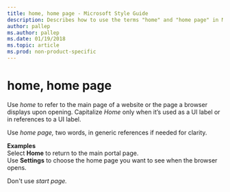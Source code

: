 ```yaml
---
title: home, home page - Microsoft Style Guide
description: Describes how to use the terms "home" and "home page" in Microsoft content.
author: pallep
ms.author: pallep
ms.date: 01/19/2018
ms.topic: article
ms.prod: non-product-specific
---
```


# home, home page

Use *home* to refer to the main page of a website or the page a browser displays upon opening. Capitalize *Home* only when it’s used as a UI label or in references to a UI label.

Use *home page,* two words, in generic references if needed for clarity. 

**Examples**  
Select **Home** to return to the main portal page.  
Use **Settings** to choose the home page you want to see when the browser opens.

Don't use *start page.*
